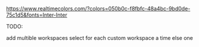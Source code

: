 https://www.realtimecolors.com/?colors=050b0c-f8fbfc-48a4bc-9bd0de-75c1d5&fonts=Inter-Inter


TODO:

add multible workspaces 
select for each custom workspace a time else one 